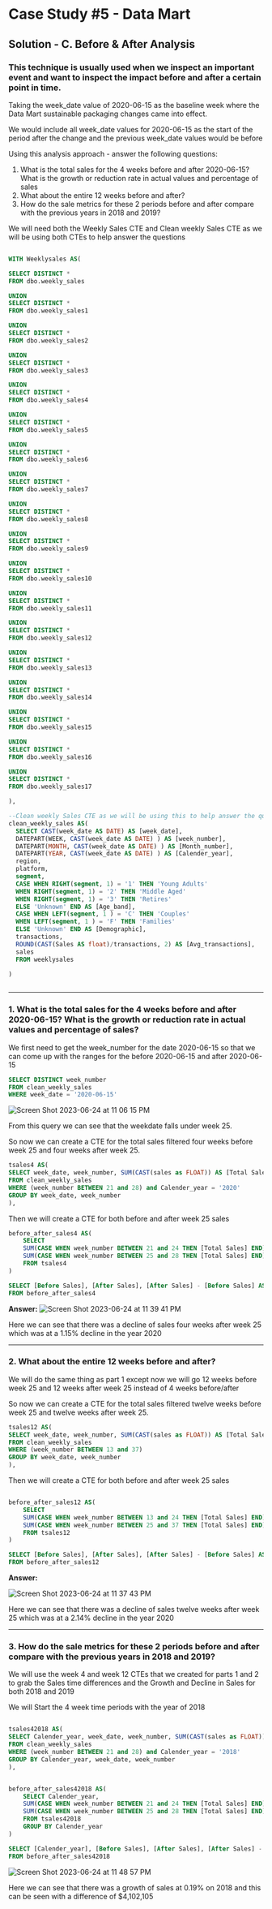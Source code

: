 # Case Study #5 - Data Mart

## Solution - C. Before & After Analysis

### This technique is usually used when we inspect an important event and want to inspect the impact before and after a certain point in time. 

 Taking the week_date value of 2020-06-15 as the baseline week where the Data Mart sustainable packaging changes came into effect.

 We would include all week_date values for 2020-06-15 as the start of the period after the change and the previous week_date values would be before

 Using this analysis approach - answer the following questions:

 1. What is the total sales for the 4 weeks before and after 2020-06-15? What is the growth or reduction rate in actual values and percentage of sales
 2. What about the entire 12 weeks before and after?
 3. How do the sale metrics for these 2 periods before and after compare with the previous years in 2018 and 2019?

We will need both the Weekly Sales CTE and Clean weekly Sales CTE as we will be using both CTEs to help answer the questions

````sql

WITH Weeklysales AS(

SELECT DISTINCT *
FROM dbo.weekly_sales

UNION 
SELECT DISTINCT *
FROM dbo.weekly_sales1

UNION 
SELECT DISTINCT *
FROM dbo.weekly_sales2

UNION 
SELECT DISTINCT *
FROM dbo.weekly_sales3

UNION 
SELECT DISTINCT *
FROM dbo.weekly_sales4

UNION 
SELECT DISTINCT *
FROM dbo.weekly_sales5

UNION 
SELECT DISTINCT *
FROM dbo.weekly_sales6

UNION 
SELECT DISTINCT *
FROM dbo.weekly_sales7

UNION 
SELECT DISTINCT *
FROM dbo.weekly_sales8

UNION 
SELECT DISTINCT *
FROM dbo.weekly_sales9

UNION 
SELECT DISTINCT *
FROM dbo.weekly_sales10

UNION 
SELECT DISTINCT *
FROM dbo.weekly_sales11

UNION 
SELECT DISTINCT *
FROM dbo.weekly_sales12

UNION 
SELECT DISTINCT *
FROM dbo.weekly_sales13

UNION 
SELECT DISTINCT *
FROM dbo.weekly_sales14

UNION 
SELECT DISTINCT *
FROM dbo.weekly_sales15

UNION 
SELECT DISTINCT *
FROM dbo.weekly_sales16

UNION 
SELECT DISTINCT *
FROM dbo.weekly_sales17

),

--Clean weekly Sales CTE as we will be using this to help answer the questions
clean_weekly_sales AS(
  SELECT CAST(week_date AS DATE) AS [week_date],
  DATEPART(WEEK, CAST(week_date AS DATE) ) AS [week_number],
  DATEPART(MONTH, CAST(week_date AS DATE) ) AS [Month_number],
  DATEPART(YEAR, CAST(week_date AS DATE) ) AS [Calender_year],
  region,
  platform,
  segment,
  CASE WHEN RIGHT(segment, 1) = '1' THEN 'Young Adults'
  WHEN RIGHT(segment, 1) = '2' THEN 'Middle Aged'
  WHEN RIGHT(segment, 1) = '3' THEN 'Retires'
  ELSE 'Unknown' END AS [Age_band],
  CASE WHEN LEFT(segment, 1 ) = 'C' THEN 'Couples'
  WHEN LEFT(segment, 1 ) = 'F' THEN 'Families'
  ELSE 'Unknown' END AS [Demographic],
  transactions,
  ROUND(CAST(Sales AS float)/transactions, 2) AS [Avg_transactions],
  sales
  FROM weeklysales

)



````


***

### 1. What is the total sales for the 4 weeks before and after 2020-06-15? What is the growth or reduction rate in actual values and percentage of sales?

We first need to get the week_number for the date 2020-06-15 so that we can come up with the ranges for the before 2020-06-15 and after 2020-06-15

````sql
SELECT DISTINCT week_number 
FROM clean_weekly_sales 
WHERE week_date = '2020-06-15'

````
![Screen Shot 2023-06-24 at 11 06 15 PM](https://github.com/KennethManzi1/8-week-SQL-Challenge/assets/120513764/f6fe2331-f0b4-4e8c-98e1-66ee28824c15)

From this query we can see that the weekdate falls under week 25.



So now we can create a CTE for the total sales filtered four weeks before week 25 and four weeks after week 25.

````sql
tsales4 AS(
SELECT week_date, week_number, SUM(CAST(sales as FLOAT)) AS [Total Sales]
FROM clean_weekly_sales 
WHERE (week_number BETWEEN 21 and 28) and Calender_year = '2020'
GROUP BY week_date, week_number
),

````
Then we will create a CTE for both before and after week 25 sales

````sql
before_after_sales4 AS(
    SELECT 
    SUM(CASE WHEN week_number BETWEEN 21 and 24 THEN [Total Sales] END) AS [Before Sales],
    SUM(CASE WHEN week_number BETWEEN 25 and 28 THEN [Total Sales] END) AS [After Sales]
    FROM tsales4
)

SELECT [Before Sales], [After Sales], [After Sales] - [Before Sales] AS [Sales Time Diff], ROUND(100*([After Sales] - [Before Sales])/ [Before Sales],2) AS [Growth/Decline in Sales]
FROM before_after_sales4


````

**Answer:**
![Screen Shot 2023-06-24 at 11 39 41 PM](https://github.com/KennethManzi1/8-week-SQL-Challenge/assets/120513764/79d7a5c0-0230-42e6-9075-f87639d1c7c7)


Here we can see that there was a decline of sales four weeks after week 25 which was at a 1.15% decline in the year 2020


***

### 2. What about the entire 12 weeks before and after?

We will do the same thing as part 1 except now we will go 12 weeks before week 25 and 12 weeks after week 25 instead of 4 weeks before/after

So now we can create a CTE for the total sales filtered twelve weeks before week 25 and twelve weeks after week 25.

````sql
tsales12 AS(
SELECT week_date, week_number, SUM(CAST(sales as FLOAT)) AS [Total Sales]
FROM clean_weekly_sales 
WHERE (week_number BETWEEN 13 and 37)
GROUP BY week_date, week_number
),
````

Then we will create a CTE for both before and after week 25 sales

````sql

before_after_sales12 AS(
    SELECT 
    SUM(CASE WHEN week_number BETWEEN 13 and 24 THEN [Total Sales] END) AS [Before Sales],
    SUM(CASE WHEN week_number BETWEEN 25 and 37 THEN [Total Sales] END) AS [After Sales]
    FROM tsales12
)

SELECT [Before Sales], [After Sales], [After Sales] - [Before Sales] AS [Sales Time Diff], ROUND(100*([After Sales] - [Before Sales])/ [Before Sales],2) AS [Growth/Decline in Sales]
FROM before_after_sales12

````

**Answer:**

![Screen Shot 2023-06-24 at 11 37 43 PM](https://github.com/KennethManzi1/8-week-SQL-Challenge/assets/120513764/e2b5a537-41ff-477e-b6df-f7554e709375)

Here we can see that there was a decline of sales twelve weeks after week 25 which was at a 2.14% decline in the year 2020


***

### 3. How do the sale metrics for these 2 periods before and after compare with the previous years in 2018 and 2019?

We will use the week 4 and week 12 CTEs that we created for parts 1 and 2 to grab the Sales time differences and the Growth and Decline in Sales for both 2018 and 2019

We will Start the 4 week time periods with the year of 2018


````sql

tsales42018 AS(
SELECT Calender_year, week_date, week_number, SUM(CAST(sales as FLOAT)) AS [Total Sales]
FROM clean_weekly_sales 
WHERE (week_number BETWEEN 21 and 28) and Calender_year = '2018'
GROUP BY Calender_year, week_date, week_number
),


before_after_sales42018 AS(
    SELECT Calender_year,
    SUM(CASE WHEN week_number BETWEEN 21 and 24 THEN [Total Sales] END) AS [Before Sales],
    SUM(CASE WHEN week_number BETWEEN 25 and 28 THEN [Total Sales] END) AS [After Sales]
    FROM tsales42018
    GROUP BY Calender_year
)

SELECT [Calender_year], [Before Sales], [After Sales], [After Sales] - [Before Sales] AS [Sales Time Diff], ROUND(100*([After Sales] - [Before Sales])/ [Before Sales],2) AS [Growth/Decline in Sales]
FROM before_after_sales42018

````
![Screen Shot 2023-06-24 at 11 48 57 PM](https://github.com/KennethManzi1/8-week-SQL-Challenge/assets/120513764/d634776b-bf85-47c1-abd2-b6f86ccaac45)

Here we can see that there was a growth of sales at 0.19% on 2018 and this can be seen with a difference of $4,102,105
